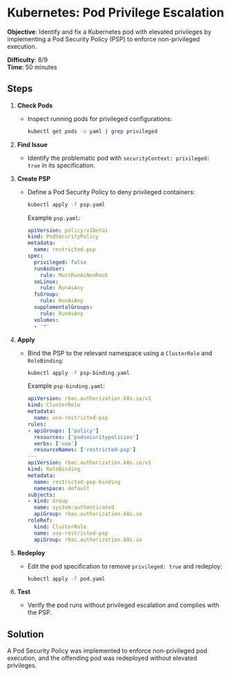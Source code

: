 
# Kubernetes: Pod Privilege Escalation

**Objective**: Identify and fix a Kubernetes pod with elevated privileges by implementing a Pod Security Policy (PSP) to enforce non-privileged execution.

**Difficulty**: 8/9  
**Time**: 50 minutes

## Steps

1. **Check Pods**  
   - Inspect running pods for privileged configurations:  
     ```bash
     kubectl get pods -o yaml | grep privileged
     ```

2. **Find Issue**  
   - Identify the problematic pod with `securityContext: privileged: true` in its specification.

3. **Create PSP**  
   - Define a Pod Security Policy to deny privileged containers:  
     ```bash
     kubectl apply -f psp.yaml
     ```
     Example `psp.yaml`:
     ```yaml
     apiVersion: policy/v1beta1
     kind: PodSecurityPolicy
     metadata:
       name: restricted-psp
     spec:
       privileged: false
       runAsUser:
         rule: MustRunAsNonRoot
       seLinux:
         rule: RunAsAny
       fsGroup:
         rule: RunAsAny
       supplementalGroups:
         rule: RunAsAny
       volumes:
       - '*'
     ```

4. **Apply**  
   - Bind the PSP to the relevant namespace using a `ClusterRole` and `RoleBinding`:  
     ```bash
     kubectl apply -f psp-binding.yaml
     ```
     Example `psp-binding.yaml`:
     ```yaml
     apiVersion: rbac.authorization.k8s.io/v1
     kind: ClusterRole
     metadata:
       name: use-restricted-psp
     rules:
     - apiGroups: ['policy']
       resources: ['podsecuritypolicies']
       verbs: ['use']
       resourceNames: ['restricted-psp']
     ---
     apiVersion: rbac.authorization.k8s.io/v1
     kind: RoleBinding
     metadata:
       name: restricted-psp-binding
       namespace: default
     subjects:
     - kind: Group
       name: system:authenticated
       apiGroup: rbac.authorization.k8s.io
     roleRef:
       kind: ClusterRole
       name: use-restricted-psp
       apiGroup: rbac.authorization.k8s.io
     ```

5. **Redeploy**  
   - Edit the pod specification to remove `privileged: true` and redeploy:  
     ```bash
     kubectl apply -f pod.yaml
     ```

6. **Test**  
   - Verify the pod runs without privileged escalation and complies with the PSP.

## Solution

A Pod Security Policy was implemented to enforce non-privileged pod execution, and the offending pod was redeployed without elevated privileges.
